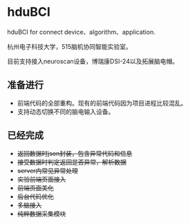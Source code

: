 # hduBCI
hduBCI for connect device、algorithm、application.

杭州电子科技大学，515脑机协同智能实验室。

目前支持接入neuroscan设备，博瑞康DSI-24以及拓展脑电帽。
## 准备进行

- 前端代码的全部重构。现有的前端代码因为项目进程比较混乱。
- 支持动态切换不同的脑电输入设备。

## 已经完成
- ~~返回数据时json封装，包含异常代码和信息~~
- ~~接受数据时判定返回是否异常，解析数据~~
- ~~server内常见异常处理~~
- ~~实验前端页面接入~~
- ~~前端页面美化~~
- ~~后台代码优化~~
- ~~多脑接入~~
- ~~纯粹数据采集模块~~
